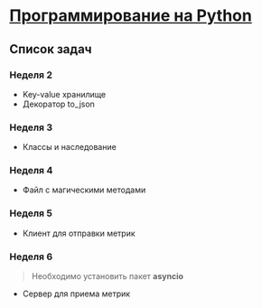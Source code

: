 # [**Программирование на Python**](https://www.coursera.org/learn/programming-in-python)

## Список задач

### Неделя 2

* Key-value хранилище
* Декоратор to_json

### Неделя 3

* Классы и наследование

### Неделя 4

* Файл с магическими методами

### Неделя 5

* Клиент для отправки метрик

### Неделя 6

> Необходимо установить пакет **asyncio**

* Сервер для приема метрик


